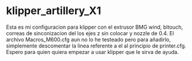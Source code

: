 # klipper_artillery_X1
Esta es mi configuracion para klipper con el extrusor BMG wind, bltouch, correas de sinconizacion del los ejes z sin colocar y nozzle de 0.4. 
El archivo Macros_M600.cfg aun no lo he testeado pero para añadirlo, simplemente descomentar la linea referente a el al principio de printer.cfg.
Espero para quien quiera empezar a usar klipper que le sirva de ayuda.
